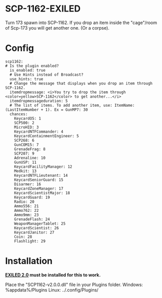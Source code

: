 # SCP-1162-EXILED

Turn 173 spawn into SCP-1162.
If you drop an item inside the "cage"/room of Scp-173 you will get another one. (Or a corpse).

# Config
```
scp1162:
# Is the plugin enabled?
  is_enabled: true
  # Use Hints instead of Broadcast?
  use_hints: true
  # Change the message that displays when you drop an item through SCP-1162.
  itemdropmessage: <i>You try to drop the item through <color=yellow>SCP-1162</color> to get another...</i>
  itemdropmessageduration: 5
  # The list of items. To add another item, use: ItemName: (LastItemNumber + 1). Ex = GunMP7: 30
  chances:
    KeycardO5: 1
    SCP500: 2
    MicroHID: 3
    KeycardNTFCommander: 4
    KeycardContainmentEngineer: 5
    SCP268: 6
    GunCOM15: 7
    GrenadeFrag: 8
    SCP207: 9
    Adrenaline: 10
    GunUSP: 11
    KeycardFacilityManager: 12
    Medkit: 13
    KeycardNTFLieutenant: 14
    KeycardSeniorGuard: 15
    Disarmer: 16
    KeycardZoneManager: 17
    KeycardScientistMajor: 18
    KeycardGuard: 19
    Radio: 20
    Ammo556: 21
    Ammo762: 22
    Ammo9mm: 23
    GrenadeFlash: 24
    WeaponManagerTablet: 25
    KeycardScientist: 26
    KeycardJanitor: 27
    Coin: 28
    Flashlight: 29
```


# Installation

**[EXILED 2.0](https://github.com/galaxy119/EXILED) must be installed for this to work.**

Place the "SCP1162-v2.0.0.dll" file in your Plugins folder.
Windows: %appdata%/Plugins
Linux: ../.config/Plugins/
